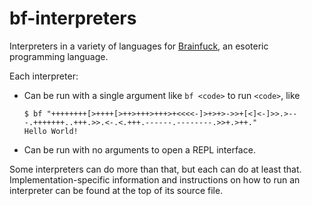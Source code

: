 # bf-interpreters
Interpreters in a variety of languages for [Brainfuck](https://esolangs.org/wiki/brainfuck), an esoteric programming language.

Each interpreter:
- Can be run with a single argument like `bf <code>` to run `<code>`, like
  ```shell
  $ bf "++++++++[>++++[>++>+++>+++>+<<<<-]>+>+>->>+[<]<-]>>.>---.+++++++..+++.>>.<-.<.+++.------.--------.>>+.>++."
  Hello World!
  ```
- Can be run with no arguments to open a REPL interface.

Some interpreters can do more than that, but each can do at least that. Implementation-specific
information and instructions on how to run an interpreter can be found at the top of its source file.

